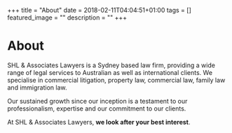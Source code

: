 +++
title =  "About"
date = 2018-02-11T04:04:51+01:00
tags = []
featured_image = ""
description = ""
+++

About
===
SHL & Associates Lawyers is a Sydney based law firm, providing a wide range of legal services to Australian as well as international clients. We specialise in commercial litigation, property law, commercial law, family law and immigration law. 

Our sustained growth since our inception is a testament to our professionalism, expertise and our commitment to our clients.

At SHL & Associates Lawyers, **we look after your best interest**.